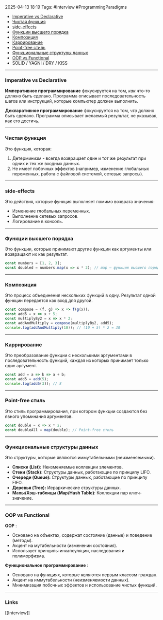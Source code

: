 2025-04-13 18:19
Tags: #Interview #ProgrammingParadigms

- [Imperative vs Declarative](#Imperative%20vs%20Declarative)
- [Чистая функция](#Чистая%20функция)
- [side-effects](#side-effects)
- [Функции высшего порядка](#Функции%20высшего%20порядка)
- [Композиция](#Композиция)
- [Каррирование](#Каррирование)
- [Point-free стиль](#Point-free%20стиль)
- [Функциональные структуры данных](#Функциональные%20структуры%20данных)
- [OOP vs Functional](#OOP%20vs%20Functional)
- SOLID / YAGNI / DRY / KISS

---

### Imperative vs Declarative

**Императивное программирование** фокусируется на том, _как_ что-то должно быть сделано. Программа описывает последовательность шагов или инструкций, которые компьютер должен выполнить.

**Декларативное программирование** фокусируется на том, _что_ должно быть сделано. Программа описывает желаемый результат, не указывая, как его достичь.

---

### Чистая функция

Это функция, которая:

1. Детерминизм - всегда возвращает один и тот же результат при одних и тех же входных данных.
2. Не имеет побочных эффектов (например, изменение глобальных переменных, работа с файловой системой, сетевые запросы).

---

### side-effects

Это действия, которые функция выполняет помимо возврата значения:

- Изменение глобальных переменных.
- Выполнение сетевых запросов.
- Логирование в консоль.

---

### Функции высшего порядка

Это функции, которые принимают другие функции как аргументы или возвращают их как результат.

```js
const numbers = [1, 2, 3];
const doubled = numbers.map(x => x * 2); // map — функция высшего порядка
```

---

### Композиция

Это процесс объединения нескольких функций в одну. Результат одной функции передается как вход для другой.

```js
const compose = (f, g) => x => f(g(x));
const add5 = x => x + 5;
const multiplyBy2 = x => x * 2;
const addAndMultiply = compose(multiplyBy2, add5);
console.log(addAndMultiply(10)); // (10 + 5) * 2 = 30
```

---

### Каррирование

Это преобразование функции с несколькими аргументами в последовательность функций, каждая из которых принимает только один аргумент.

```js
const add = a => b => a + b;
const add5 = add(5);
console.log(add5(3)); // 8
```

---

### Point-free стиль

Это стиль программирования, при котором функции создаются без явного упоминания аргументов.

```js
const double = x => x * 2;
const doubleAll = map(double); // Point-free стиль
```

---

### Функциональные структуры данных

Это структуры, которые являются иммутабельными (неизменяемыми).
- **Списки (List):** Неизменяемые коллекции элементов.
- **Стеки (Stack):** Структуры данных, работающие по принципу LIFO.
- **Очереди (Queue):** Структуры данных, работающие по принципу FIFO.
- **Деревья (Tree):** Иерархические структуры данных.
- **Мапы/Хэш-таблицы (Map/Hash Table):** Коллекции пар ключ-значение.

---

### OOP vs Functional

**OOP** :
- Основано на объектах, содержат состояние (данные) и поведение (методы).
- Акцент на мутабельности (изменении состояния).
- Использует принципы инкапсуляции, наследования и полиморфизма.

**Функциональное программирование** :
- Основано на функциях, которые являются первым классом граждан.
- Акцент на иммутабельности (неизменяемости данных).
- Минимизация побочных эффектов и использование чистых функций.

---
### Links
[[Interview]]

